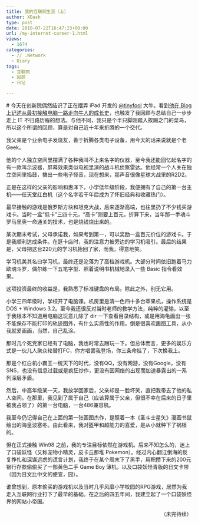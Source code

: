 ```yaml
---
title: 我的互联网生涯（上）
author: XDash
type: post
date: 2010-07-22T16:47:23+00:00
url: /my-internet-career-1.html
views:
  - 1674
categories:
  - // .Network
  - Diary
tags:
  - 互联网
  - 回顾
  - 日记

---
```

\# 今天在创新院偶然结识了正在摆弄 iPad 开发的 <a href="http://twitter.com/tinyfool" target="_blank">@tinyfool</a> 大牛。看到<a href="http://tiny4.org/blog/2010/05/coder-on-the-road-tinyfool-story/" target="_blank">他在 Blog 上记述从最初接触电脑一路走向牛人的成长史</a>，也触发了我回顾与总结自己一步步走上 IT 不归路历程的想法。与他不同，我只是个半只脚刚踏入挨踢之门的菜鸟，所以这个所谓的回顾，算是对自己近十年来折腾的一个交代。

我父亲是个业余电子发烧友，善于折腾各类电子设备，用今天的话来说就是个老Geek。

他的个人独立空间里摆满了各种我叫不上来名字的仪器，至今我还能回忆起名字的有一款叫示波器，屏幕效果类似电视里演的战斗机侦察雷达。他经常一个人关在独立空间里捣鼓，搞出一些电子怪音，现在想来，那声音很像星球大战里的R2D2。

正是在这样的父亲的影响和惠泽下，小学低年级阶段，我便拥有了自己的第一台主机——任天堂红白机（这个名字若干年后成为了怀旧经典和收藏热门）。

最早接触的游戏是俄罗斯方块和坦克大战，后来逐渐高端，也往里扔了不少钱买游戏卡。当时一盒“低卡”三四十元，“高卡”则要上百元，折算下来，当年那一手魂斗罗马里奥一命通关的技术，也是烧钱烧出来的。

某次期末考试，父母承诺我，如果考到第一，可以奖励一盒百元价位的游戏卡。于是我顺利达成条件。在逛卡店时，我的注意力被旁边的学习机吸引。最后的结果是，父母把这台220元的学习机抬回了家，而我，得意地笑。

学习机美其名曰学习机，最终还是沦落为了高档游戏机。大部分时间依旧跑着马力欧魂斗罗，偶尔练一下五笔字型、照着说明书机械地录入一些 Basic 指令看效果。

这项投资最终的收益是，我熟悉了标准键盘的布局。除此之外，别无它用。

<!--more-->小学三四年级时，学校开了电脑课。机房里是清一色四十多台苹果机，操作系统是 DOS + Windows 3.2。至今我还很反对当时老师的教学方法，纯粹的灌输，以至于我根本不知道用电脑这玩意儿除了 dir 一下查看目录结构，或是用海龟画出一张不能保存不能打印的轨迹图外，有什么实质性的作用。倒是很喜欢画图工具，从小我就爱画画，当然，自己乱涂。

那时几个死党家已经有了电脑，我也时常去蹭玩一下。但总体而言，更多的娱乐方式是一伙儿人聚众轮替打FC，你方唱罢我登场，你三条命挂了，下次换我上。

那是个红白机小霸王一统天下的时代，没有QQ，没有网游，没有Google，没有SNS，也没有信息过载或是疯狂炒作，更没有因网络的出现而加速暴露出的一系列深层矛盾。

然后，中高年级某一天，我放学回家后，父亲却是一脸坏笑，直把我带去了他的私人空间。在那里，我见到了属于自己（应该算属于父亲，但很不幸在后来的日子里被我占领了）的第一台电脑，一台486兼容机。

我至今仍记得自己在上面的第一张画图杰作，是照着一本《圣斗士星矢》漫画书鼠绘出的海皇波塞冬。由此看来，我对盔甲和超能力的喜爱，是从小就种下了祸根的。

但在正式接触 Win98 之前，我的专注目标依然在游戏机。后来不知怎么的，迷上了口袋妖怪（又称宠物小精灵，皮卡丘那堆 Pokemon）。经过内心翻江倒海的反复挣扎和深谋远虑的谎言计划，我终于在某个周末下了黑手，用积攒下来的200元银行存款偷偷买了一部黄色二手 Game Boy 薄机，以及口袋妖怪青版的日文卡带（因为日文比中文的便宜，囧）。

谁曾想到，原本偷买的游戏机以及当时几乎风靡小学校园的RPG游戏，居然为我走入互联网行业打下了最早的基础。在之后的四五年间，我建立起了一个口袋妖怪界的网站小帝国。

<p style="text-align: right;">
  （未完待续）
</p>